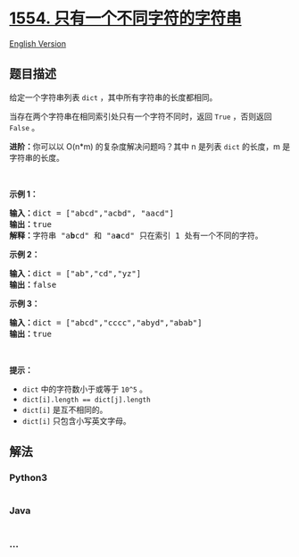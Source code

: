 # [1554. 只有一个不同字符的字符串](https://leetcode-cn.com/problems/strings-differ-by-one-character)

[English Version](https://github.com/yanglr/leetcode-ac/blob/master/assets/1500-1599/1554.Strings%20Differ%20by%20One%20Character/README_EN.md)

## 题目描述

<!-- 这里写题目描述 -->

<p>给定一个字符串列表&nbsp;<code>dict</code> ，其中所有字符串的长度都相同。</p>

<p>当存在两个字符串在相同索引处只有一个字符不同时，返回 <code>True</code> ，否则返回 <code>False</code> 。</p>

<p><strong>进阶：</strong>你可以以 O(n*m) 的复杂度解决问题吗？其中 n 是列表 <code>dict</code> 的长度，m 是字符串的长度。</p>

<p>&nbsp;</p>

<p><strong>示例 1：</strong></p>

<pre>
<strong>输入：</strong>dict = [&quot;abcd&quot;,&quot;acbd&quot;, &quot;aacd&quot;]
<strong>输出：</strong>true
<strong>解释：</strong>字符串 &quot;a<strong>b</strong>cd&quot; 和 &quot;a<strong>a</strong>cd&quot; 只在索引 1 处有一个不同的字符。
</pre>

<p><strong>示例 2：</strong></p>

<pre>
<strong>输入：</strong>dict = [&quot;ab&quot;,&quot;cd&quot;,&quot;yz&quot;]
<strong>输出：</strong>false
</pre>

<p><strong>示例 3：</strong></p>

<pre>
<strong>输入：</strong>dict = [&quot;abcd&quot;,&quot;cccc&quot;,&quot;abyd&quot;,&quot;abab&quot;]
<strong>输出：</strong>true
</pre>

<p>&nbsp;</p>

<p><strong>提示：</strong></p>

<ul>
	<li><code>dict</code>&nbsp;中的字符数小于或等于&nbsp;<code>10^5</code>&nbsp;。</li>
	<li><code>dict[i].length == dict[j].length</code></li>
	<li><code>dict[i]</code>&nbsp;是互不相同的。</li>
	<li><code>dict[i]</code>&nbsp;只包含小写英文字母。</li>
</ul>


## 解法

<!-- 这里可写通用的实现逻辑 -->

<!-- tabs:start -->

### **Python3**

<!-- 这里可写当前语言的特殊实现逻辑 -->

```python

```

### **Java**

<!-- 这里可写当前语言的特殊实现逻辑 -->

```java

```

### **...**

```

```

<!-- tabs:end -->
